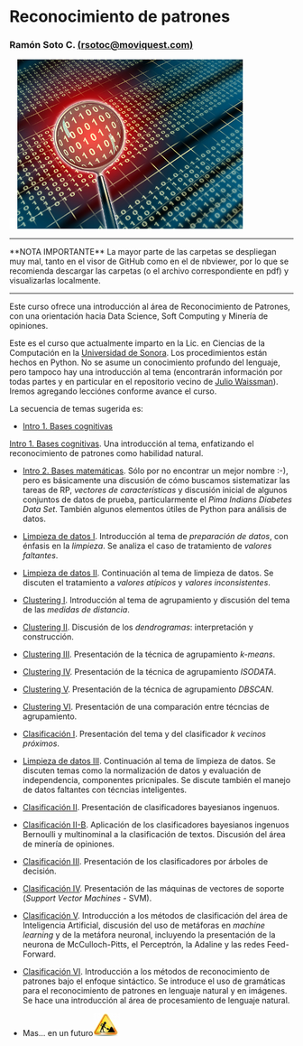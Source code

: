 # Reconocimiento de patrones
### Ramón Soto C. [(rsotoc@moviquest.com)](mailto:rsotoc@moviquest.com/)

![ ](images/blank.png)
![agents](images/binary_data_under_a_magnifying.jpg)

<hr style="border-width: 3px;">
**NOTA IMPORTANTE** La mayor parte de las carpetas se despliegan muy mal, tanto en el visor de GitHub como en el de nbviewer, por lo que se recomienda descargar las carpetas (o el archivo correspondiente en pdf) y visualizarlas localmente.
<hr style="border-width: 3px;">

Este curso ofrece una introducción al área de Reconocimiento de Patrones, con una orientación hacia Data Science, Soft Computing y Minería de opiniones. 

Este es el curso que actualmente imparto en la Lic. en Ciencias de la Computación en la [Universidad de Sonora](www.uson.mx). Los procedimientos están hechos en Python. No se asume un conocimiento profundo del lenguaje, pero tampoco hay una introducción al tema (encontrarán información por todas partes y en particular en el repositorio vecino de [Julio Waissman](https://github.com/juliowaissman/libretasRdP)).
Iremos agregando lecciónes conforme avance el curso. 

La secuencia de temas sugerida es:

* <a href="https://github.com/rsotoc/pattern-recognition/blob/master/1.1.%20Introducción%20I.pdf" target="_blank">Intro 1. Bases cognitivas</a>



[Intro 1. Bases cognitivas](). Una introducción al tema, enfatizando el reconocimiento de patrones como habilidad natural.
* [Intro 2. Bases matemáticas](https://github.com/rsotoc/pattern-recognition/blob/master/Intro%202.%20Bases%20matemáticas.ipynb). Sólo por no encontrar un mejor nombre :-), pero es básicamente una discusión de cómo buscamos sistematizar las tareas de RP, *vectores de características* y discusión inicial de algunos conjuntos de datos de prueba, particularmente el *Pima Indians Diabetes Data Set*. También algunos elementos útiles de Python para análisis de datos.
* [Limpieza de datos I](https://github.com/rsotoc/pattern-recognition/blob/master/Limpieza%20de%20datos%20I.ipynb). Introducción al tema de *preparación de datos*, con énfasis en la *limpieza*. Se analiza el caso de tratamiento de *valores faltantes*.
* [Limpieza de datos II](https://github.com/rsotoc/pattern-recognition/blob/master/Limpieza%20de%20datos%20II.ipynb). Continuación al tema de limpieza de datos. Se discuten el tratamiento a *valores atípicos* y *valores inconsistentes*.
* [Clustering I](https://github.com/rsotoc/pattern-recognition/blob/master/Clustering%20I.ipynb). Introducción al tema de agrupamiento y discusión del tema de las *medidas de distancia*. 
* [Clustering II](https://github.com/rsotoc/pattern-recognition/blob/master/Clustering%20II.ipynb). Discusión de los *dendrogramas*: interpretación y construcción.
* [Clustering III](https://github.com/rsotoc/pattern-recognition/blob/master/Clustering%20III.ipynb). Presentación de la técnica de agrupamiento *k-means*. 
* [Clustering IV](https://github.com/rsotoc/pattern-recognition/blob/master/Clustering%20IV.ipynb). Presentación de la técnica de agrupamiento *ISODATA*.  
* [Clustering V](https://github.com/rsotoc/pattern-recognition/blob/master/Clustering%20V.ipynb). Presentación de la técnica de agrupamiento *DBSCAN*.  
* [Clustering VI](https://github.com/rsotoc/pattern-recognition/blob/master/Clustering%20VI.ipynb). Presentación de una comparación entre técncias de agrupamiento.
* [Clasificación I](https://github.com/rsotoc/pattern-recognition/blob/master/Clasificaci%C3%B3n%20I.ipynb). Presentación del tema y del clasificador *k vecinos próximos*.
* [Limpieza de datos III](https://github.com/rsotoc/pattern-recognition/blob/master/Limpieza%20de%20datos%20III.ipynb). Continuación al tema de limpieza de datos. Se discuten temas como la normalización de datos y evaluación de independencia, componentes pricnipales. Se discute también el manejo de datos faltantes con técncias inteligentes.
* [Clasificación II](https://github.com/rsotoc/pattern-recognition/blob/master/Clasificaci%C3%B3n%20II.ipynb). Presentación de clasificadores bayesianos ingenuos.
* [Clasificación II-B](https://github.com/rsotoc/pattern-recognition/blob/master/Clasificaci%C3%B3n%20II-B.ipynb). Aplicación de los clasificadores bayesianos ingenuos Bernoulli y multinominal a la clasificación de textos. Discusión del área de minería de opiniones.
* [Clasificación III](https://github.com/rsotoc/pattern-recognition/blob/master/Clasificaci%C3%B3n%20III.ipynb). Presentación de los clasificadores por árboles de decisión.
* [Clasificación IV](https://github.com/rsotoc/pattern-recognition/blob/master/Clasificaci%C3%B3n%20IV.ipynb).  Presentación de las máquinas de vectores de soporte (*Support Vector Machines* - SVM).
* [Clasificación V](https://github.com/rsotoc/pattern-recognition/blob/master/Clasificaci%C3%B3n%20V.ipynb). Introducción a los métodos de clasificación del área de Inteligencia Artificial, discusión del uso de metáforas en *machine learning* y de la metáfora neuronal, incluyendo la presentación de la neurona de McCulloch-Pitts, el Perceptrón, la Adaline y las redes Feed-Forward.
* [Clasificación VI](https://github.com/rsotoc/pattern-recognition/blob/master/Clasificaci%C3%B3n%20VI.ipynb). Introducción a los métodos de reconocimiento de patrones bajo el enfoque sintáctico. Se introduce el uso de gramáticas para el reconocimiento de patrones en lenguaje natural y en imágenes. Se hace una introducción al área de procesamiento de lenguaje natural.

* Mas... en un futuro![ ](images/in_process.jpg)
